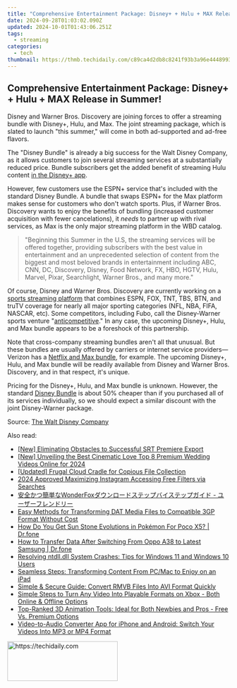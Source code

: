 ```yaml
---
title: "Comprehensive Entertainment Package: Disney+ + Hulu + MAX Release in Summer!"
date: 2024-09-28T01:03:02.090Z
updated: 2024-10-01T01:43:06.251Z
tags:
  - streaming
categories:
  - tech
thumbnail: https://thmb.techidaily.com/c89ca4d2db8c8241f93b3a96e44489938109c01f6c557fc5515bb23aae45515d.JPG
---
```


## Comprehensive Entertainment Package: Disney+ + Hulu + MAX Release in Summer!

Disney and Warner Bros. Discovery are joining forces to offer a streaming bundle with Disney+, Hulu, and Max. The joint streaming package, which is slated to launch "this summer," will come in both ad-supported and ad-free flavors.

 The "Disney Bundle" is already a big success for the Walt Disney Company, as it allows customers to join several streaming services at a substantially reduced price. Bundle subscribers get the added benefit of streaming Hulu content [in the Disney+ app](https://video-screen-grab.techidaily.com/a-step-by-step-tutorial-on-video-angles-using-vlc-for-2024/).

 However, few customers use the ESPN+ service that's included with the standard Disney Bundle. A bundle that swaps ESPN+ for the Max platform makes sense for customers who don't watch sports. Plus, if Warner Bros. Discovery wants to enjoy the benefits of bundling (increased customer acquisition with fewer cancelations), it _needs_ to partner up with rival services, as Max is the only major streaming platform in the WBD catalog.

> "Beginning this Summer in the U.S, the streaming services will be offered together, providing subscribers with the best value in entertainment and an unprecedented selection of content from the biggest and most beloved brands in entertainment including ABC, CNN, DC, Discovery, Disney, Food Network, FX, HBO, HGTV, Hulu, Marvel, Pixar, Searchlight, Warner Bros., and many more."

 Of course, Disney and Warner Bros. Discovery are currently working on a [sports streaming platform](https://www.forbes.com/sites/bradadgate/2024/02/07/disney-warner-bros-discovery--fox-combine-to-offer-streaming-sports/?sh=1d411c96396b) that combines ESPN, FOX, TNT, TBS, BTN, and truTV coverage for nearly all major sporting categories (NFL, NBA, FIFA, NASCAR, etc). Some competitors, including Fubo, call the Disney-Warner sports venture "[anticompetitive](https://extra-approaches.techidaily.com/new-ranking-the-best-selling-virtual-reality-titles/)." In any case, the upcoming Disney+, Hulu, and Max bundle appears to be a foreshock of this partnership.

 Note that cross-company streaming bundles aren't all that unusual. But these bundles are usually offered by carriers or internet service providers—Verizon has a [Netflix and Max bundle](https://extra-information.techidaily.com/becoming-a-true-connoisseur-of-srt-text-creation-for-2024/), for example. The upcoming Disney+, Hulu, and Max bundle will be readily available from Disney and Warner Bros. Discovery, and in that respect, it's unique.

 Pricing for the Disney+, Hulu, and Max bundle is unknown. However, the standard [Disney Bundle](https://disneyplus.bn5x.net/c/156932/564546/9358?subId1=UUhtgUeUpU2003056&subId2=ehtg&u=https%3A%2F%2Fwww.disneyplus.com%2Fwelcome%2Fdisney-hulu-espn-bundle) is about 50% cheaper than if you purchased all of its services individually, so we should expect a similar discount with the joint Disney-Warner package.

 Source: [The Walt Disney Company](https://press.disneyplus.com/disney-entertainment-and-warner-bros-discovery-announce-disney-plus-hulu-max-bundle)

<ins class="adsbygoogle"
     style="display:block"
     data-ad-format="autorelaxed"
     data-ad-client="ca-pub-7571918770474297"
     data-ad-slot="1223367746"></ins>

<ins class="adsbygoogle"
     style="display:block"
     data-ad-client="ca-pub-7571918770474297"
     data-ad-slot="8358498916"
     data-ad-format="auto"
     data-full-width-responsive="true"></ins>

<span class="atpl-alsoreadstyle">Also read:</span>
<div><ul>
<li><a href="https://fox-info.techidaily.com/new-eliminating-obstacles-to-successful-srt-premiere-export/"><u>[New] Eliminating Obstacles to Successful SRT Premiere Export</u></a></li>
<li><a href="https://youtube-webster.techidaily.com/nveiling-the-best-cinematic-love-top-8-premium-wedding-videos-online-for-2024/"><u>[New] Unveiling the Best Cinematic Love Top 8 Premium Wedding Videos Online for 2024</u></a></li>
<li><a href="https://some-techniques.techidaily.com/updated-frugal-cloud-cradle-for-copious-file-collection/"><u>[Updated] Frugal Cloud Cradle for Copious File Collection</u></a></li>
<li><a href="https://instagram-clips.techidaily.com/2024-approved-maximizing-instagram-accessing-free-filters-via-searches/"><u>2024 Approved Maximizing Instagram Accessing Free Filters via Searches</u></a></li>
<li><a href="https://video-capture.techidaily.com/1726030338624-wonderfox/"><u>安全かつ簡単なWonderFoxダウンロードステップバイステップガイド - ユーザーフレンドリー</u></a></li>
<li><a href="https://media-tips.techidaily.com/easy-methods-for-transforming-dat-media-files-to-compatible-3gp-format-without-cost/"><u>Easy Methods for Transforming DAT Media Files to Compatible 3GP Format Without Cost</u></a></li>
<li><a href="https://pokemon-go-android.techidaily.com/how-do-you-get-sun-stone-evolutions-in-pokemon-for-poco-x5-drfone-by-drfone-virtual-android/"><u>How Do You Get Sun Stone Evolutions in Pokémon For Poco X5? | Dr.fone</u></a></li>
<li><a href="https://android-transfer.techidaily.com/how-to-transfer-data-after-switching-from-oppo-a38-to-latest-samsung-drfone-by-drfone-transfer-from-android-transfer-from-android/"><u>How to Transfer Data After Switching From Oppo A38 to Latest Samsung | Dr.fone</u></a></li>
<li><a href="https://win-able.techidaily.com/resolving-ntdlldll-system-crashes-tips-for-windows-11-and-windows-10-users/"><u>Resolving ntdll.dll System Crashes: Tips for Windows 11 and Windows 10 Users</u></a></li>
<li><a href="https://media-tips.techidaily.com/seamless-steps-transforming-content-from-pcmac-to-enjoy-on-an-ipad/"><u>Seamless Steps: Transforming Content From PC/Mac to Enjoy on an iPad</u></a></li>
<li><a href="https://media-tips.techidaily.com/simple-and-secure-guide-convert-rmvb-files-into-avi-format-quickly/"><u>Simple & Secure Guide: Convert RMVB Files Into AVI Format Quickly</u></a></li>
<li><a href="https://media-tips.techidaily.com/simple-steps-to-turn-any-video-into-playable-formats-on-xbox-both-online-and-offline-options/"><u>Simple Steps to Turn Any Video Into Playable Formats on Xbox - Both Online & Offline Options</u></a></li>
<li><a href="https://media-tips.techidaily.com/top-ranked-3d-animation-tools-ideal-for-both-newbies-and-pros-free-vs-premium-options/"><u>Top-Ranked 3D Animation Tools: Ideal for Both Newbies and Pros - Free Vs. Premium Options</u></a></li>
<li><a href="https://media-tips.techidaily.com/video-to-audio-converter-app-for-iphone-and-android-switch-your-videos-into-mp3-or-mp4-format/"><u>Video-to-Audio Converter App for iPhone and Android: Switch Your Videos Into MP3 or MP4 Format</u></a></li>
</ul></div>

<!-- affiliate ads begin -->
<a href="https://aligracehair.sjv.io/c/5597632/2135368/19272" target="_top" id="2135368">
  <img src="//a.impactradius-go.com/display-ad/19272-2135368" border="0" alt="https://techidaily.com" width="250" height="90"/>
</a>
<img height="0" width="0" src="https://aligracehair.sjv.io/i/5597632/2135368/19272" style="position:absolute;visibility:hidden;" border="0" />
<!-- affiliate ads end -->

